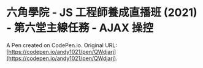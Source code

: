 # 六角學院 - JS 工程師養成直播班 (2021) - 第六堂主線任務 - AJAX 操控

A Pen created on CodePen.io. Original URL: [https://codepen.io/andy1021/pen/QWdjarj](https://codepen.io/andy1021/pen/QWdjarj).


